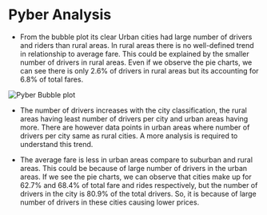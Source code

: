 # Pyber Analysis

*   From the bubble plot its clear Urban cities had large number of drivers and riders than rural areas. In rural areas there is no well-defined trend in relationship to average fare. This could be explained by the smaller number of drivers in rural areas. Even if we observe the pie charts, we can see there is only 2.6% of drivers in rural areas but its accounting for 6.8% of total fares.

![Pyber Bubble plot](/pyber_starter.ipynb)

*   The number of drivers increases with the city classification, the rural areas having least number of drivers per city and urban areas having more. There are however data points in urban areas where number of drivers per city same as rural cities. A more analysis is required to understand this trend.


*   The average fare is less in urban areas compare to suburban and rural areas. This could be because of large number of drivers in the urban areas. If we see the pie charts, we can observe that cities make up for 62.7% and 68.4% of total fare and rides respectively, but the number of drivers in the city is 80.9% of the total drivers. So, it is because of large number of drivers in these cities causing lower prices.



